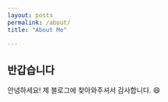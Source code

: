 ```yaml
---
layout: posts
permalink: /about/
title: "About Me"

---
```


## 반갑습니다
안녕하세요! 제 블로그에 찾아와주셔서 감사합니다. :smile:

